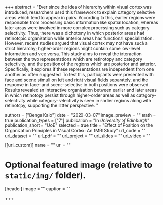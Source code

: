 +++
abstract = "Ever since the idea of hierarchy within visual cortex was introduced, researchers used this framework to explain category selective areas which tend to appear in pairs. According to this, earlier regions were responsible from processing basic information like spatial location, whereas later areas were involved in more complex processing such as category selectivity. Thus, there was a dichotomy in which posterior areas had retinotopic organization while anterior areas had functional specialization. However, recent studies argued that visual cortex may not have such a strict hierarchy; higher-order regions might contain some low-level information and vice versa. This study aims to reveal the interaction between the two representations which are retinotopy and category selectivity, and the position of the regions which are posterior and anterior. Specifically, it explores if these representations are independent from one another as often suggested. To test this, participants were presented with face and scene stimuli on left and right visual fields separately, and the response in face- and scene-selective in both positions were observed. Results revealed an interactive organisation between earlier and later areas in which retinotopy persist through higher-order areas as well as category-selectivity while category-selectivity is seen in earlier regions along with retinotopy, supporting the latter perspective. "

authors = ["Bengu Kalo"]
date = "2020-03-07"
image_preview = ""
math = true
publication_types = ["7"]
publication = "In *University of Edinburgh*"
publication_short = "UoE"
selected = true
title = "Effect of Position on the Organization Principles in Visual Cortex: An fMRI Study"
url_code = ""
url_dataset = ""
url_pdf = ""
url_project = ""
url_slides = ""
url_video = ""

[[url_custom]]
name = ""
url = ""

# Optional featured image (relative to `static/img/` folder).
[header]
image = ""
caption = ""

+++
